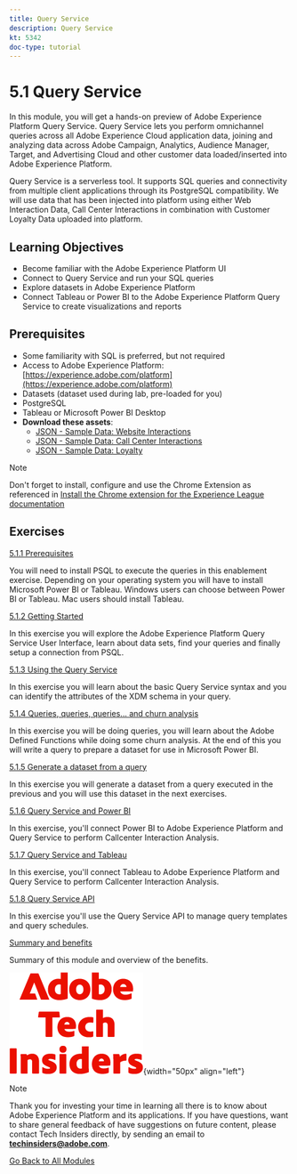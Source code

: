 ```yaml
---
title: Query Service
description: Query Service
kt: 5342
doc-type: tutorial
---
```

# 5.1 Query Service

In this module, you will get a hands-on preview of Adobe Experience Platform Query Service. Query Service lets you perform omnichannel queries across all Adobe Experience Cloud application data, joining and analyzing data across Adobe Campaign, Analytics, Audience Manager, Target, and Advertising Cloud and other customer data loaded/inserted into Adobe Experience Platform.

Query Service is a serverless tool. It supports SQL queries and connectivity from multiple client applications through its PostgreSQL compatibility.
We will use data that has been injected into platform using either Web Interaction Data, Call Center Interactions in combination with Customer Loyalty Data uploaded into platform.

## Learning Objectives

- Become familiar with the Adobe Experience Platform UI
- Connect to Query Service and run your SQL queries
- Explore datasets in Adobe Experience Platform
- Connect Tableau or Power BI to the Adobe Experience Platform Query Service to create visualizations and reports

## Prerequisites

- Some familiarity with SQL is preferred, but not required
- Access to Adobe Experience Platform: [https://experience.adobe.com/platform](https://experience.adobe.com/platform)
- Datasets (dataset used during lab, pre-loaded for you)
- PostgreSQL
- Tableau or Microsoft Power BI Desktop
- **Download these assets**: 
  - [JSON - Sample Data: Website Interactions](./../../../../assets/json/ee.json)
  - [JSON - Sample Data: Call Center Interactions](./../../../../assets/json/callcenter.json)
  - [JSON - Sample Data: Loyalty](./../../../../assets/json/loyalty.json)

>[!NOTE]
>
>Don't forget to install, configure and use the Chrome Extension as referenced in [Install the Chrome extension for the Experience League documentation](../../../getting-started/gettingstarted/ex1.md)

## Exercises

[5.1.1 Prerequisites](./ex1.md)

You will need to install PSQL to execute the queries in this enablement exercise. Depending on your operating system you will have to install Microsoft Power BI or Tableau. Windows users can choose between Power BI or Tableau. Mac users should install Tableau.

[5.1.2 Getting Started](./ex2.md)

In this exercise you will explore the Adobe Experience Platform Query Service User Interface, learn about data sets, find your queries and finally setup a connection from PSQL.

[5.1.3 Using the Query Service](./ex3.md)

In this exercise you will learn about the basic Query Service syntax and you can identify the attributes of the XDM schema in your query.

[5.1.4 Queries, queries, queries...  and churn analysis](./ex4.md)

In this exercise you will be doing queries, you will learn about the Adobe Defined Functions while doing some churn analysis. At the end of this you will write a query to prepare a dataset for use in Microsoft Power BI.

[5.1.5 Generate a dataset from a query](./ex5.md)

In this exercise you will generate a dataset from a query executed in the previous and you will use this dataset in the next exercises.

[5.1.6 Query Service and Power BI](./ex6.md)

In this exercise, you'll connect Power BI to Adobe Experience Platform and Query Service to perform Callcenter Interaction Analysis.

[5.1.7 Query Service and Tableau](./ex7.md)

In this exercise, you'll connect Tableau to Adobe Experience Platform and Query Service to perform Callcenter Interaction Analysis.

[5.1.8 Query Service API](./ex8.md)

In this exercise you'll use the Query Service API to manage query templates and query schedules.

[Summary and benefits](./summary.md)

Summary of this module and overview of the benefits.

![Tech Insiders](./../../../../assets/images/techinsiders.png){width="50px" align="left"}

>[!NOTE]
>
>Thank you for investing your time in learning all there is to know about Adobe Experience Platform and its applications. If you have questions, want to share general feedback of have suggestions on future content, please contact Tech Insiders directly, by sending an email to **techinsiders@adobe.com**.

[Go Back to All Modules](./../../../../overview.md)
